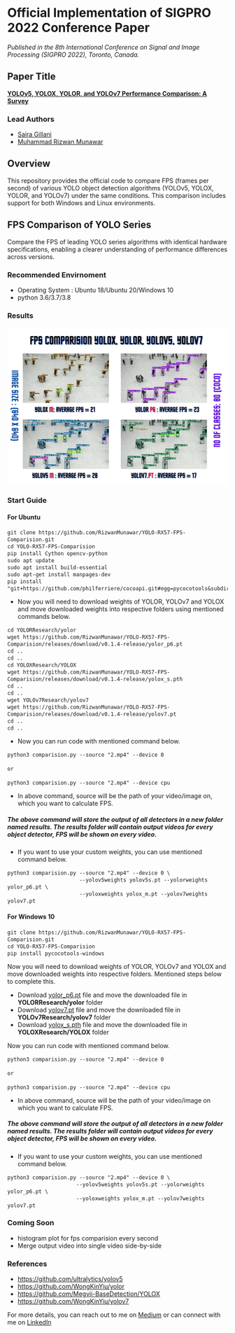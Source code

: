 # Official Implementation of SIGPRO 2022 Conference Paper  
*Published in the 8th International Conference on Signal and Image Processing (SIGPRO 2022), Toronto, Canada.*

## Paper Title
**[YOLOv5, YOLOX, YOLOR, and YOLOv7 Performance Comparison: A Survey](https://aircconline.com/csit/papers/vol12/csit121602.pdf)**

### Lead Authors
- [Saira Gillani](https://www.linkedin.com/in/saira-gillani/)
- [Muhammad Rizwan Munawar](https://pk.linkedin.com/in/muhammadrizwanmunawar)

## Overview
This repository provides the official code to compare FPS (frames per second) of various YOLO object detection algorithms (YOLOv5, YOLOX, YOLOR, and YOLOv7) under the same conditions. This comparison includes support for both Windows and Linux environments.

## FPS Comparison of YOLO Series
Compare the FPS of leading YOLO series algorithms with identical hardware specifications, enabling a clearer understanding of performance differences across versions.

### Recommended Envirnoment
- Operating System : Ubuntu 18/Ubuntu 20/Windows 10
- python 3.6/3.7/3.8

### Results
<img src= "/assets/results.png" style ="width:640px;height:360px;">

### Start Guide

#### For Ubuntu
```
git clone https://github.com/RizwanMunawar/YOLO-RX57-FPS-Comparision.git
cd YOLO-RX57-FPS-Comparision
pip install Cython opencv-python
sudo apt update
sudo apt install build-essential
sudo apt-get install manpages-dev
pip install "git+https://github.com/philferriere/cocoapi.git#egg=pycocotools&subdirectory=PythonAPI"
```
- Now you will need to download weights of YOLOR, YOLOv7 and YOLOX and move downloaded weights into respective folders using mentioned commands below.
```
cd YOLORResearch/yolor
wget https://github.com/RizwanMunawar/YOLO-RX57-FPS-Comparision/releases/download/v0.1.4-release/yolor_p6.pt
cd ..
cd ..
cd YOLOXResearch/YOLOX
wget https://github.com/RizwanMunawar/YOLO-RX57-FPS-Comparision/releases/download/v0.1.4-release/yolox_s.pth
cd ..
cd ..
wget YOLOv7Research/yolov7
wget https://github.com/RizwanMunawar/YOLO-RX57-FPS-Comparision/releases/download/v0.1.4-release/yolov7.pt
cd ..
cd ..
```
- Now you can run code with mentioned command below.
```
python3 comparision.py --source "2.mp4" --device 0

or

python3 comparision.py --source "2.mp4" --device cpu
```
- In above command, source will be the path of your video/image on, which you want to calculate FPS. 
##### The above command will store the output of all detectors in a new folder named results. The results folder will contain output videos for every object detector, FPS will be shown on every video.

- If you want to use your custom weights, you can use mentioned command below.
```
python3 comparision.py --source "2.mp4" --device 0 \
                       --yolov5weights yolov5s.pt --yolorweights yolor_p6.pt \
                       --yoloxweights yolox_m.pt --yolov7weights yolov7.pt
```

#### For Windows 10
```
git clone https://github.com/RizwanMunawar/YOLO-RX57-FPS-Comparision.git
cd YOLO-RX57-FPS-Comparision
pip install pycocotools-windows
```

Now you will need to download weights of YOLOR, YOLOv7 and YOLOX and move downloaded weights into respective folders. Mentioned steps below to complete this.
- Download [yolor_p6.pt](https://github.com/RizwanMunawar/YOLO-RX57-FPS-Comparision/releases/download/v0.1.4-release/yolor_p6.pt) file and move the downloaded file in <b>YOLORResearch/yolor</b> folder
- Download [yolov7.pt](https://github.com/RizwanMunawar/YOLO-RX57-FPS-Comparision/releases/download/v0.1.4-release/yolov7.pt) file and move the downloaded file in <b>YOLOv7Research/yolov7</b> folder
- Download [yolox_s.pth](https://github.com/RizwanMunawar/YOLO-RX57-FPS-Comparision/releases/download/v0.1.4-release/yolox_s.pth) file and move the downloaded file in <b>YOLOXResearch/YOLOX</b> folder

Now you can run code with mentioned command below.
```
python3 comparision.py --source "2.mp4" --device 0

or

python3 comparision.py --source "2.mp4" --device cpu
```
- In above command, source will be the path of your video/image on which you want to calculate FPS. 
##### The above command will store the output of all detectors in a new folder named results. The results folder will contain output videos for every object detector, FPS will be shown on every video.

- If you want to use your custom weights, you can use mentioned command below.
```
python3 comparision.py --source "2.mp4" --device 0 \
                      --yolov5weights yolov5s.pt --yolorweights yolor_p6.pt \
                      --yoloxweights yolox_m.pt --yolov7weights yolov7.pt
```

### Coming Soon
- histogram plot for fps comparision every second
- Merge output video into single video side-by-side

### References
- https://github.com/ultralytics/yolov5
- https://github.com/WongKinYiu/yolor
- https://github.com/Megvii-BaseDetection/YOLOX
- https://github.com/WongKinYiu/yolov7

For more details, you can reach out to me on [Medium](https://chr043416.medium.com/) or can connect with me on [LinkedIn](https://www.linkedin.com/in/muhammadrizwanmunawar/)
